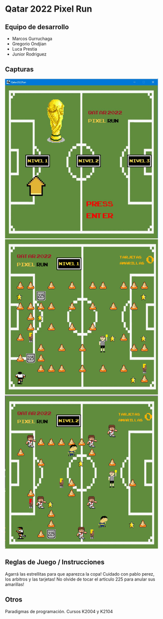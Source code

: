 # Qatar 2022 Pixel Run

## Equipo de desarrollo

- Marcos Gurruchaga
- Gregorio Ondjian
- Luca Prestia
- Junior Rodriguez

## Capturas

![mi foto](capturas/menu.jpg)
![mi foto](capturas/capturaNivel1.png)
![mi foto](capturas/capturaNivel2.png)

## Reglas de Juego / Instrucciones

Agarrá las estrellitas para que aparezca la copa!
Cuidado con pablo perez, los arbitros y las tarjetas!
No olvide de tocar el articulo 225 para anular sus amarillas!

## Otros
Paradigmas de programación. Cursos K2004 y K2104


